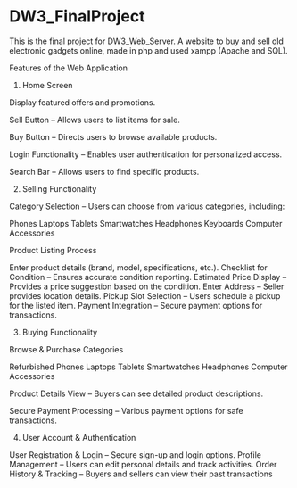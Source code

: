 # DW3_FinalProject
This is the final project for DW3_Web_Server. A website to buy and sell old electronic gadgets online, made in php and used xampp (Apache and SQL).

Features of the Web Application

1. Home Screen

Display featured offers and promotions.

Sell Button – Allows users to list items for sale.

Buy Button – Directs users to browse available products.

Login Functionality – Enables user authentication for personalized access.

Search Bar – Allows users to find specific products.

2. Selling Functionality

Category Selection – Users can choose from various categories, including:
  
  Phones
  Laptops
  Tablets
  Smartwatches
  Headphones
  Keyboards
  Computer Accessories

Product Listing Process
 
  Enter product details (brand, model, specifications, etc.).
  Checklist for Condition – Ensures accurate condition reporting.
  Estimated Price Display – Provides a price suggestion based on the condition.
  Enter Address – Seller provides location details.
  Pickup Slot Selection – Users schedule a pickup for the listed item.
  Payment Integration – Secure payment options for transactions.

3. Buying Functionality

Browse & Purchase Categories
  
  Refurbished Phones
  Laptops
  Tablets
  Smartwatches
  Headphones
  Computer Accessories

Product Details View – Buyers can see detailed product descriptions.

Secure Payment Processing – Various payment options for safe transactions.

4. User Account & Authentication

User Registration & Login – Secure sign-up and login options.
Profile Management – Users can edit personal details and track activities.
Order History & Tracking – Buyers and sellers can view their past transactions
